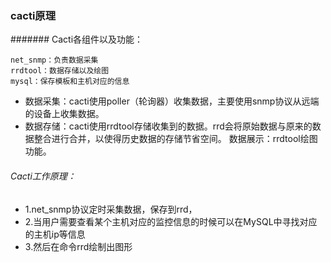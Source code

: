 ### cacti原理


####### Cacti各组件以及功能：
```shell
net_snmp：负责数据采集
rrdtool：数据存储以及绘图
mysql：保存模板和主机对应的信息
```
- 数据采集：cacti使用poller（轮询器）收集数据，主要使用snmp协议从远端的设备上收集数据。
- 数据存储：cacti使用rrdtool存储收集到的数据。rrd会将原始数据与原来的数据整合进行合并，以使得历史数据的存储节省空间。
数据展示：rrdtool绘图功能。

###### Cacti工作原理：

- 1.net_snmp协议定时采集数据，保存到rrd，
- 2.当用户需要查看某个主机对应的监控信息的时候可以在MySQL中寻找对应的主机ip等信息
- 3.然后在命令rrd绘制出图形
